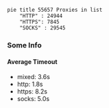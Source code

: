 
```mermaid
pie title 55657 Proxies in list
    "HTTP" : 24944
    "HTTPS": 7845
    "SOCKS" : 29545
```

### Some Info
#### Average Timeout

- mixed: 3.6s
- http: 1.8s
- https: 8.2s
- socks: 5.0s